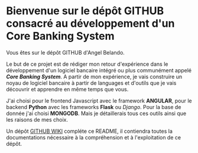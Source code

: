 # Bienvenue sur le dépôt GITHUB consacré au développement d'un Core Banking System

Vous êtes sur le dépôt GITHUB d'Angel Belando.

Le but de ce projet est de rédiger mon retour d'expérience dans le développement d'un logiciel bancaire intégré ou plus communément appelé ***Core Banking System***. 
A partir de mon expérience, je vais construire un noyau de logiciel bancaire à partir de languages et d'outils que je vais découvrir et apprendre en même temps que vous.

J'ai choisi pour le frontend Javascript avec le framework **ANGULAR**, pour le backend **Python** avec les frameworks **Flask** ou *Django*. 
Pour la base de donnée j'ai choisi **MONGODB**.
Mais je détaillerais tous ces outils ainsi que les raisons de mes choix.

Un dépôt [GITHUB WIKI](https://github.com/angelbelando/MyCBP/wiki) compléte ce README, il contiendra toutes la documentations nécessaire à la compréhension et à l'exploitation de ce dépôt.

